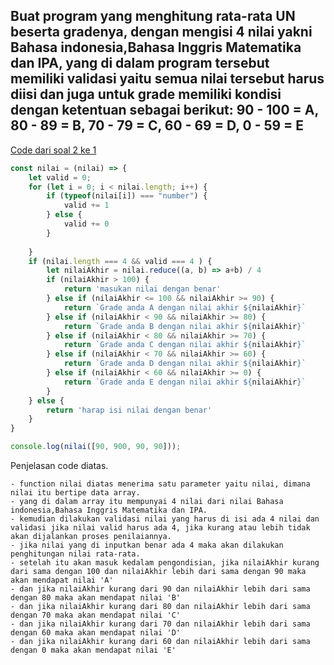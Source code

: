 ## Buat program yang menghitung rata-rata UN beserta gradenya, dengan mengisi 4 nilai yakni Bahasa indonesia,Bahasa Inggris Matematika dan IPA, yang di dalam program tersebut memiliki validasi yaitu semua nilai tersebut harus diisi dan juga untuk grade memiliki kondisi dengan ketentuan sebagai berikut: 90 - 100 = A, 80 - 89 = B, 70 - 79 = C, 60 - 69 = D, 0 - 59 = E

[Code dari soal 2 ke 1](https://playcode.io/735106/)

```javascript
const nilai = (nilai) => {
    let valid = 0;
    for (let i = 0; i < nilai.length; i++) {
        if (typeof(nilai[i]) === "number") {
            valid += 1
        } else {
            valid += 0
        }
        
    }
    if (nilai.length === 4 && valid === 4 ) {
        let nilaiAkhir = nilai.reduce((a, b) => a+b) / 4
        if (nilaiAkhir > 100) {
            return 'masukan nilai dengan benar'
        } else if (nilaiAkhir <= 100 && nilaiAkhir >= 90) {
            return `Grade anda A dengan nilai akhir ${nilaiAkhir}`
        } else if (nilaiAkhir < 90 && nilaiAkhir >= 80) {
            return `Grade anda B dengan nilai akhir ${nilaiAkhir}`
        } else if (nilaiAkhir < 80 && nilaiAkhir >= 70) {
            return `Grade anda C dengan nilai akhir ${nilaiAkhir}`
        } else if (nilaiAkhir < 70 && nilaiAkhir >= 60) {
            return `Grade anda D dengan nilai akhir ${nilaiAkhir}`
        } else if (nilaiAkhir < 60 && nilaiAkhir >= 0) {
            return `Grade anda E dengan nilai akhir ${nilaiAkhir}`
        }
    } else {
        return 'harap isi nilai dengan benar'
    }
}

console.log(nilai([90, 900, 90, 90]));
```

Penjelasan code diatas.

    - function nilai diatas menerima satu parameter yaitu nilai, dimana nilai itu bertipe data array.
    - yang di dalam array itu mempunyai 4 nilai dari nilai Bahasa indonesia,Bahasa Inggris Matematika dan IPA.
    - kemudian dilakukan validasi nilai yang harus di isi ada 4 nilai dan validasi jika nilai valid harus ada 4, jika kurang atau lebih tidak akan dijalankan proses penilaiannya.
    - jika nilai yang di inputkan benar ada 4 maka akan dilakukan penghitungan nilai rata-rata.
    - setelah itu akan masuk kedalam pengondisian, jika nilaiAkhir kurang dari sama dengan 100 dan nilaiAkhir lebih dari sama dengan 90 maka akan mendapat nilai 'A'
    - dan jika nilaiAkhir kurang dari 90 dan nilaiAkhir lebih dari sama dengan 80 maka akan mendapat nilai 'B'
    - dan jika nilaiAkhir kurang dari 80 dan nilaiAkhir lebih dari sama dengan 70 maka akan mendapat nilai 'C'
    - dan jika nilaiAkhir kurang dari 70 dan nilaiAkhir lebih dari sama dengan 60 maka akan mendapat nilai 'D'
    - dan jika nilaiAkhir kurang dari 60 dan nilaiAkhir lebih dari sama dengan 0 maka akan mendapat nilai 'E'